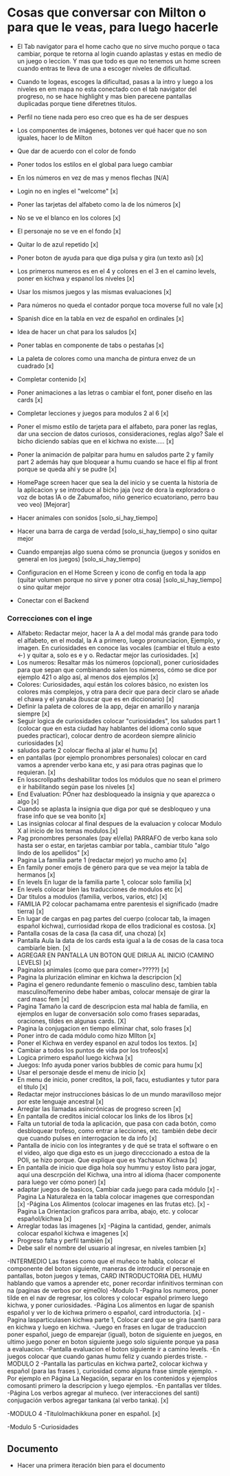 # Cosas que conversar con Milton o para que le veas, para luego hacerle

- El Tab navigator para el home cacho que no sirve mucho porque o taca cambiar, porque te retorna al login cuando aplastas y estas en medio de un juego o leccion. Y mas que todo es que no tenemos un home screen cuando entras te lleva de una a escoger niveles de dificultad.
- Cuando te logeas, escoges la dificultad, pasas a la intro y luego a los niveles en em mapa no esta conectado con el tab navigator del progreso, no se hace highlight y mas bien parecene pantallas duplicadas porque tiene diferetnes titulos.
- Perfil no tiene nada pero eso creo que es ha de ser despues
- Los componentes de imágenes, botones ver qué hacer que no son iguales, hacer lo de Milton
- Que dar de acuerdo con el color de fondo
- Poner todos los estilos en el global para luego cambiar


- En los números en vez de mas y menos flechas [N/A]
- Login no en ingles el "welcome" [x]
- Poner las tarjetas del alfabeto como la de los números [x]
- No se ve el blanco en los colores [x]
- El personaje no se ve en el fondo [x]
- Quitar lo de azul repetido [x]
- Poner boton de ayuda para que diga pulsa y gira (un texto así) [x]
- Los primeros numeros es en el 4 y colores en el 3 en el camino levels, poner en kichwa y espanol los niveles [x]
- Usar los mismos juegos y las mismas evaluaciones [x]
- Para números no queda el contador porque toca moverse full no vale [x]
- Spanish dice en la tabla en vez de español en ordinales [x]
- Idea de hacer un chat para los saludos [x]
- Poner tablas en componente de tabs o pestañas [x]
- La paleta de colores como una mancha de pintura envez de un cuadrado [x]
- Completar contenido [x]
- Poner animaciones a las letras o cambiar el font, poner diseño en las cards [x]
- Completar lecciones y juegos para modulos 2 al 6 [x]
- Poner el mismo estilo de tarjeta para el alfabeto, para poner las reglas, dar una seccion de datos curiosos, consideraciones, reglas algo? Sale el bicho diciendo sabías que en el kichwa no existe..... [x]
- Poner la animación de palpitar para humu en saludos parte 2 y family part 2 además hay que bloquear a humu cuando se hace el flip al front porque se queda ahí y se pudre [x]



- HomePage screen hacer que sea la del inicio y se cuenta la historia de la aplicacion y se introduce al bicho jaja (voz de dora la exploradora o voz de botas IA o de Zabumafoo, niño generico ecuatoriano, perro bau veo veo) [Mejorar]
- Hacer animales con sonidos [solo_si_hay_tiempo]
- Hacer una barra de carga de verdad [solo_si_hay_tiempo] o sino quitar mejor
- Cuando emparejas algo suena cómo se pronuncia (juegos y sonidos en general en los juegos) [solo_si_hay_tiempo]
- Configuracion en el Home Screen y icono de config en toda la app (quitar volumen porque no sirve y poner otra cosa) [solo_si_hay_tiempo] o sino quitar mejor 





- Conectar con el Backend

### Correcciones con el inge
- Alfabeto: Redactar mejor, hacer la A a del modal más grande para todo el alfabeto, en el modal, la A a primero, luego pronunciacion, Ejemplo, y imagen. En curiosidades en conoce las vocales (cambiar el título a esto <-) y quitar a, solo es e y o. Redactar mejor las curiosidades. [x]
- Los numeros: Resaltar más los números (opcional), poner curiosidades para que sepan que combinando salen los números, cómo se dice por ejemplo 421 o algo así, al menos dos ejemplos [x]
- Colores: Curiosidades, aquí están los colores básico, no existen los colores más complejos, y otra para decir que para decir claro se añade el chawa y el yanaka (buscar que es en diccionario) [x]
- Definir la paleta de colores de la app, dejar en amarillo y naranja siempre [x]
- Seguir logica de curiosidades colocar "curiosidades", los saludos part 1 (colocar que en esta ciudad hay hablantes del idioma conlo sque puedes practicar), colocar dentro de acordeon siempre alinicio curiosidades [x]
- saludos parte 2 colocar flecha al jalar el humu [x]
- en pantallas (por ejemplo pronombres personales) colocar en card vamos a aprender verbo kana etc, y asi para otras paginas que lo requieran. [x]
- En losscrollpaths deshabilitar todos los módulos que no sean el primero e ir habilitando según pase los niveles [x]
- End Evaluation: POner haz desbloqueado la insignia y que aparezca o algo [x]
- Cuando se aplasta la insignia que diga por qué se desbloqueo y una frase info que se vea bonito [x]
- Las insignias colocar al final despues de la evaluacion y colocar Modulo X al inicio de los temas modulos.[x]
- Pag pronombres personales (pay el/ella) PARRAFO de verbo kana solo hasta ser o estar, en tarjetas cambiar por tabla., cambiar titulo "algo lindo de los apellidos" [x]
- Pagina La familia parte 1 (redactar mejor) yo mucho amo [x]
- En family poner emojis de género para que se vea mejor la tabla de hermanos [x]
- En levels En lugar de la familia parte 1, colocar solo familia [x]
- En levels colocar bien las traducciones de modulos etc [x]
- Dar titulos a modulos (familia, verbos, varios, etc) [x]
- FAMILIA P2 colocar pachamama entre parentesis el significado (madre tierra) [x]
- En lugar de cargas en pag partes del cuerpo (colocar tab, la imagen español kichwa), curriosidad rkopa de ellos tradicional es costosa. [x]
- Pantalla cosas de la casa (la casa dif, una choza) [x]
- Pantalla Aula la data de los cards esta igual a la de cosas de la casa toca cambiarle bien. [x]
- AGREGAR EN PANTALLA UN BOTON QUE DIRIJA AL INICIO (CAMINO LEVELS) [x]
- Paginalos animales (como que para comer=?????) [x]
- Pagina la plurización eliminar en kichwa la descripcion [x]
- Pagina el genero redundante femenio o masculino desc, tambien tabla masculino/femenino debe haber ambas, colocar mensaje de girar la card masc fem [x]
- Pagina Tamaño la card de descripcion esta mal habla de familia, en ejemplos en lugar de conversación solo como frases separadas, oraciones, tildes en algunas cards. [X]
- Pagina la conjugacion en tiempo eliminar chat, solo frases [x]
- Poner intro de cada módulo como hizo MIlton [x]
- Poner el Kichwa en verdey espanol en azul todos los textos. [x]
- Cambiar a todos los puntos de vida por los trofeos[x]
- Logica primero español luego kichwa [x]
- Juegos: Info ayuda poner varios bubbles de comic para humu [x]
- Usar el personaje desde el menu de inicio [x]
- En menu de inicio, poner creditos, la poli, facu, estudiantes y tutor para el título [x]
- Redactar mejor instrucciones básicas lo de un mundo maravilloso mejor por este lenguaje ancestral [x]
- Arreglar las llamadas asincrónicas de progreso screen [x]
- En pantalla de creditos inicial colocar los links de los libros [x]
- Falta un tutorial de toda la aplicación, que pasa con cada botón, como desbloquear trofeso, como entrar a lecciones, etc. también debe decir que cuando pulses en interrogacion te da info [x]
- Pantalla de inicio con los integrantes y de qué se trata el software o en el video, algo que diga esto es un juego direcccionado a estoa de la POli, se hizo porque. Que explique que es Yachasun Kichwa [x]
- En pantalla de inicio que diga hola soy hummu y estoy listo para jogar, aquí una descrpción del Kichwa, una intro al idioma (hacer componente para luego ver cómo poner) [x]
- adaptar juegos de basicos, Cambiar cada juego para cada módulo [x]
-Pagina La Naturaleza en la tabla colocar imagenes que correspondan [x]
-Página Los Alimentos (colocar imagenes en las frutas etc). [x]
-Pagina La Orientacion graficos para arriba, abajo, etc. y colocar español/kichwa [x]
- Arreglar todas las imagenes [x]
-Página la cantidad, gender, animals colocar español kichwa e imagenes [x]
- Progreso falta y perfil también [x]
- Debe salir el nombre del usuario al ingresar, en niveles tambien [x]










-INTERMEDIO
Las frases como que el muñeco te habla, colocar el componente del boton siguiente, maneras de introducir el personaje en pantallas, boton juegos y temas, CARD INTRODUCTORIA DEL HUMU hablando que vamos a aprender etc, poner recordar infinitivos terminan con na (paginas de verbos por ejme0lo)
-Modulo 1
-Pagina los numeros, poner tilde en el nav de regresar, los colores y colocar español primero luego kichwa, y poner curiosidades.
-Página Los alimentos en lugar de spanish español y ver lo de kichwa primero o español, card introductoria. [x]
-Pagina lasparticulasen kichwa parte 1, Colocar card que se gira (santi) para en kichwa y luego en kichwa.
-Juego en frases en lugar de traduccion poner español, juego de emparejar (igual), boton de siguiente en juegos, en ultimo juego poner en boton siguiente juego solo siguiente porque ya pasa a evaluacion.
-Pantalla evaluacion el boton siguiente ir a camino levels.
-En juegos colocar que cuando ganas humu feliz y cuando pierdes triste.
-MODULO 2
-Pantalla las particulas en kichwa parte2, colocar kichwa y español (para las frases ), curiosidad como alguna frase simple ejemplo.
-Por ejemplo en Página La Negación, separar en los contenidos y ejemplos comosanti primero la descripcion y luego ejemplos.
-En pantallas ver tíldes.
-Página Los verbos agregar al muñeco. (ver interacciones del santi) conjugación verbos agregar tankana (al verbo tanka). [x] 

-MODULO 4 
-TituloImachikkuna poner en español. [x]

-Modulo 5
-Curiosidades




## Documento
- Hacer una primera iteración bien para el documento